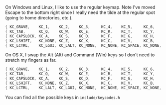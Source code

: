 On Windows and Linux, I like to use the regular keymap. Note I've moved Escape to the bottom right since I really need the tilde at the regular spot (going to home directories, etc.).

```C
{ KC_GRAVE,    KC_1,    KC_2,    KC_3,     KC_4,    KC_5,     KC_6,    KC_7,     KC_8,    KC_9,     KC_0,      KC_MINUS,    KC_EQUAL,    KC_BSPACE },
{ KC_TAB,      KC_Q,    KC_W,    KC_E,     KC_R,    KC_T,     KC_Y,    KC_U,     KC_I,    KC_O,     KC_P,      KC_LBRACKET, KC_RBRACKET, KC_BSLASH },
{ KC_CAPSLOCK, KC_A,    KC_S,    KC_D,     KC_F,    KC_G,     KC_H,    KC_J,     KC_K,    KC_L,     KC_SCOLON, KC_QUOTE,    KC_NONE,     KC_ENTER },
{ KC_LSHIFT,   KC_NONE, KC_Z,    KC_X,     KC_C,    KC_V,     KC_B,    KC_N,     KC_M,    KC_COMMA, KC_DOT,    KC_SLASH,    KC_NONE,     KC_RSHIFT },
{ KC_LCTRL,    KC_LGUI, KC_LALT, KC_NONE,  KC_NONE, KC_SPACE, KC_NONE, KC_NONE,  KC_NONE, KC_NONE,  KC_LAYER_0, KC_LAYER_1, KC_MUTE, KC_ESCAPE }
```

On OS X, I swap the Alt (Alt) and Command (Win) keys so I don't need to stretch my fingers as far.

```C
{ KC_GRAVE,    KC_1,    KC_2,    KC_3,     KC_4,    KC_5,     KC_6,    KC_7,     KC_8,    KC_9,     KC_0,      KC_MINUS,    KC_EQUAL,    KC_BSPACE },
{ KC_TAB,      KC_Q,    KC_W,    KC_E,     KC_R,    KC_T,     KC_Y,    KC_U,     KC_I,    KC_O,     KC_P,      KC_LBRACKET, KC_RBRACKET, KC_BSLASH },
{ KC_CAPSLOCK, KC_A,    KC_S,    KC_D,     KC_F,    KC_G,     KC_H,    KC_J,     KC_K,    KC_L,     KC_SCOLON, KC_QUOTE,    KC_NONE,     KC_ENTER },
{ KC_LSHIFT,   KC_NONE, KC_Z,    KC_X,     KC_C,    KC_V,     KC_B,    KC_N,     KC_M,    KC_COMMA, KC_DOT,    KC_SLASH,    KC_NONE,     KC_RSHIFT },
{ KC_LCTRL,    KC_LALT, KC_LGUI, KC_NONE,  KC_NONE, KC_SPACE, KC_NONE, KC_NONE,  KC_NONE, KC_NONE,  KC_LAYER_0, KC_LAYER_1, KC_MUTE, KC_ESCAPE }
```

You can find all the possible keys in `include/keycodes.h`
